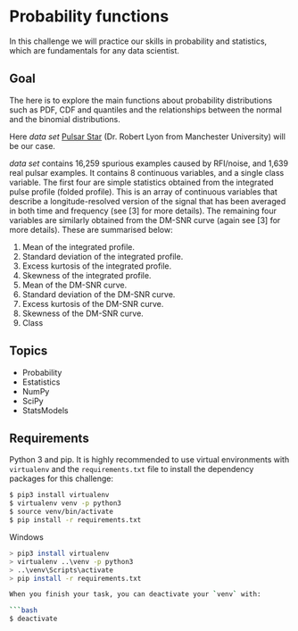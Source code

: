 # Probability functions

In this challenge we will practice our skills in probability and statistics, which are fundamentals for any data scientist.

## Goal

The here is to explore the main functions about probability distributions such as PDF, CDF and quantiles and the relationships between the normal and the binomial distributions.

Here  _data set_ [Pulsar Star](https://archive.ics.uci.edu/ml/datasets/HTRU2) (Dr. Robert Lyon from Manchester University) will be our case.

 _data set_ contains 16,259 spurious examples caused by RFI/noise, and 1,639 real pulsar examples. 
It contains 8 continuous variables, and a single class variable. The first four are simple statistics obtained from the integrated pulse profile (folded profile). This is an array of continuous variables that describe a longitude-resolved version of the signal that has been averaged in both time and frequency (see [3] for more details). The remaining four variables are similarly obtained from the DM-SNR curve (again see [3] for more details). These are summarised below:

1. Mean of the integrated profile.
2. Standard deviation of the integrated profile.
3. Excess kurtosis of the integrated profile.
4. Skewness of the integrated profile.
5. Mean of the DM-SNR curve.
6. Standard deviation of the DM-SNR curve.
7. Excess kurtosis of the DM-SNR curve.
8. Skewness of the DM-SNR curve.
9. Class 


## Topics

* Probability
* Estatistics
* NumPy
* SciPy
* StatsModels

## Requirements

Python 3 and pip. It is highly recommended to use virtual environments with `virtualenv` and the `requirements.txt` file to install the dependency packages for this challenge:

```bash
$ pip3 install virtualenv
$ virtualenv venv -p python3
$ source venv/bin/activate
$ pip install -r requirements.txt
```

Windows

```bash
> pip3 install virtualenv
> virtualenv ..\venv -p python3
> ..\venv\Scripts\activate
> pip install -r requirements.txt

When you finish your task, you can deactivate your `venv` with: 

```bash
$ deactivate
```
